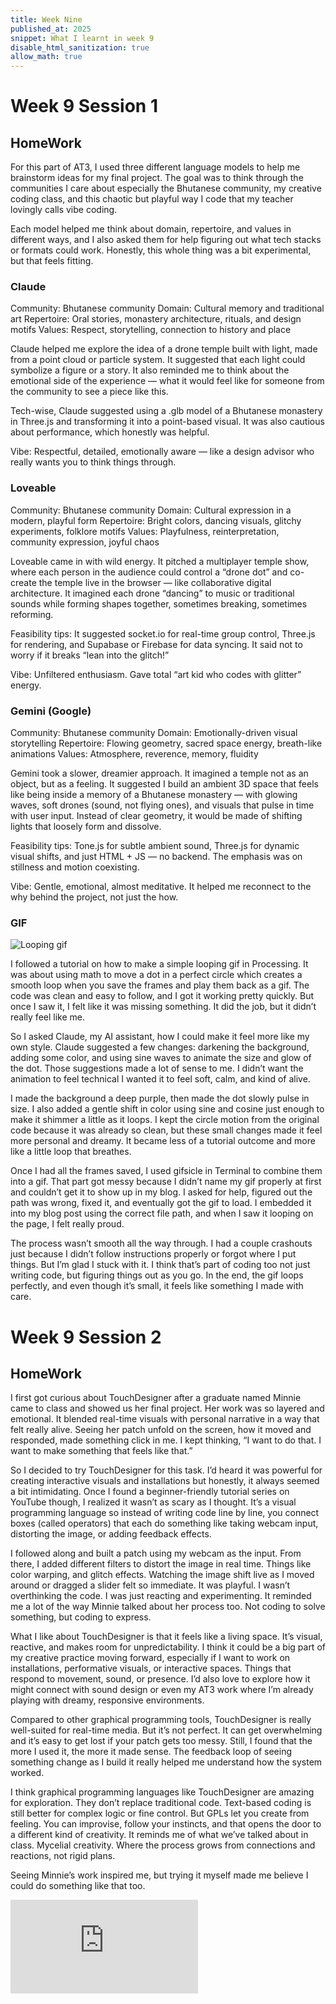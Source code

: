 ```yaml
---
title: Week Nine
published_at: 2025
snippet: What I learnt in week 9
disable_html_sanitization: true
allow_math: true
---
```


# Week 9 Session 1

## HomeWork

For this part of AT3, I used three different language models to help me brainstorm ideas for my final project. The goal was to think through the communities I care about especially the Bhutanese community, my creative coding class, and this chaotic but playful way I code that my teacher lovingly calls vibe coding.

Each model helped me think about domain, repertoire, and values in different ways, and I also asked them for help figuring out what tech stacks or formats could work. Honestly, this whole thing was a bit experimental, but that feels fitting.

### Claude

Community: Bhutanese community
Domain: Cultural memory and traditional art
Repertoire: Oral stories, monastery architecture, rituals, and design motifs
Values: Respect, storytelling, connection to history and place

Claude helped me explore the idea of a drone temple built with light, made from a point cloud or particle system. It suggested that each light could symbolize a figure or a story. It also reminded me to think about the emotional side of the experience — what it would feel like for someone from the community to see a piece like this.

Tech-wise, Claude suggested using a .glb model of a Bhutanese monastery in Three.js and transforming it into a point-based visual. It was also cautious about performance, which honestly was helpful.

Vibe: Respectful, detailed, emotionally aware — like a design advisor who really wants you to think things through.

### Loveable

Community: Bhutanese community
Domain: Cultural expression in a modern, playful form
Repertoire: Bright colors, dancing visuals, glitchy experiments, folklore motifs
Values: Playfulness, reinterpretation, community expression, joyful chaos

Loveable came in with wild energy. It pitched a multiplayer temple show, where each person in the audience could control a “drone dot” and co-create the temple live in the browser — like collaborative digital architecture. It imagined each drone “dancing” to music or traditional sounds while forming shapes together, sometimes breaking, sometimes reforming.

Feasibility tips: It suggested socket.io for real-time group control, Three.js for rendering, and Supabase or Firebase for data syncing. It said not to worry if it breaks “lean into the glitch!”

Vibe: Unfiltered enthusiasm. Gave total “art kid who codes with glitter” energy.

### Gemini (Google)

Community: Bhutanese community
Domain: Emotionally-driven visual storytelling
Repertoire: Flowing geometry, sacred space energy, breath-like animations
Values: Atmosphere, reverence, memory, fluidity

Gemini took a slower, dreamier approach. It imagined a temple not as an object, but as a feeling. It suggested I build an ambient 3D space that feels like being inside a memory of a Bhutanese monastery — with glowing waves, soft drones (sound, not flying ones), and visuals that pulse in time with user input. Instead of clear geometry, it would be made of shifting lights that loosely form and dissolve.

Feasibility tips: Tone.js for subtle ambient sound, Three.js for dynamic visual shifts, and just HTML + JS — no backend. The emphasis was on stillness and motion coexisting.

Vibe: Gentle, emotional, almost meditative. It helped me reconnect to the why behind the project, not just the how.

### GIF

![Looping gif](/scripts/252004/myloop-ezgif.com-optimize.gif)

I followed a tutorial on how to make a simple looping gif in Processing. It was about using math to move a dot in a perfect circle which creates a smooth loop when you save the frames and play them back as a gif. The code was clean and easy to follow, and I got it working pretty quickly. But once I saw it, I felt like it was missing something. It did the job, but it didn’t really feel like me.

So I asked Claude, my AI assistant, how I could make it feel more like my own style. Claude suggested a few changes: darkening the background, adding some color, and using sine waves to animate the size and glow of the dot. Those suggestions made a lot of sense to me. I didn’t want the animation to feel technical I wanted it to feel soft, calm, and kind of alive.

I made the background a deep purple, then made the dot slowly pulse in size. I also added a gentle shift in color using sine and cosine just enough to make it shimmer a little as it loops. I kept the circle motion from the original code because it was already so clean, but these small changes made it feel more personal and dreamy. It became less of a tutorial outcome and more like a little loop that breathes.

Once I had all the frames saved, I used gifsicle in Terminal to combine them into a gif. That part got messy because I didn’t name my gif properly at first and couldn’t get it to show up in my blog. I asked for help, figured out the path was wrong, fixed it, and eventually got the gif to load. I embedded it into my blog post using the correct file path, and when I saw it looping on the page, I felt really proud.

The process wasn’t smooth all the way through. I had a couple crashouts just because I didn’t follow instructions properly or forgot where I put things. But I’m glad I stuck with it. I think that’s part of coding too not just writing code, but figuring things out as you go. In the end, the gif loops perfectly, and even though it’s small, it feels like something I made with care.

# Week 9 Session 2

## HomeWork

I first got curious about TouchDesigner after a graduate named Minnie came to class and showed us her final project. Her work was so layered and emotional. It blended real-time visuals with personal narrative in a way that felt really alive. Seeing her patch unfold on the screen, how it moved and responded, made something click in me. I kept thinking, “I want to do that. I want to make something that feels like that.”

So I decided to try TouchDesigner for this task. I’d heard it was powerful for creating interactive visuals and installations but honestly, it always seemed a bit intimidating. Once I found a beginner-friendly tutorial series on YouTube though, I realized it wasn’t as scary as I thought. It’s a visual programming language so instead of writing code line by line, you connect boxes (called operators) that each do something like taking webcam input, distorting the image, or adding feedback effects.

I followed along and built a patch using my webcam as the input. From there, I added different filters to distort the image in real time. Things like color warping, and glitch effects. Watching the image shift live as I moved around or dragged a slider felt so immediate. It was playful. I wasn’t overthinking the code. I was just reacting and experimenting. It reminded me a lot of the way Minnie talked about her process too. Not coding to solve something, but coding to express.

What I like about TouchDesigner is that it feels like a living space. It’s visual, reactive, and makes room for unpredictability. I think it could be a big part of my creative practice moving forward, especially if I want to work on installations, performative visuals, or interactive spaces. Things that respond to movement, sound, or presence. I’d also love to explore how it might connect with sound design or even my AT3 work where I’m already playing with dreamy, responsive environments.

Compared to other graphical programming tools, TouchDesigner is really well-suited for real-time media. But it’s not perfect. It can get overwhelming and it’s easy to get lost if your patch gets too messy. Still, I found that the more I used it, the more it made sense. The feedback loop of seeing something change as I build it really helped me understand how the system worked.

I think graphical programming languages like TouchDesigner are amazing for exploration. They don’t replace traditional code. Text-based coding is still better for complex logic or fine control. But GPLs let you create from feeling. You can improvise, follow your instincts, and that opens the door to a different kind of creativity. It reminds me of what we’ve talked about in class. Mycelial creativity. Where the process grows from connections and reactions, not rigid plans.

Seeing Minnie’s work inspired me, but trying it myself made me believe I could do something like that too.

<iframe id="touchdesign_video" src="https://www.youtube.com/embed/BdyKf_PP3qo" title="YouTube video player" frameborder="0" allow="accelerometer; autoplay; clipboard-write; encrypted-media; gyroscope; picture-in-picture; web-share" referrerpolicy="strict-origin-when-cross-origin" allowfullscreen></iframe>

<script type="module">

    console.log (`hello world! 🚀`)

    const iframe  = document.getElementById (`touchdesign_video`)
    iframe.width  = iframe.parentNode.scrollWidth
    iframe.height = iframe.width * 9 / 16
